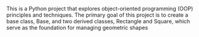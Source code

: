 This is a Python project that explores object-oriented programming (OOP) principles and techniques. The primary goal of this project is to create a base class, Base, and two derived classes, Rectangle and Square, which serve as the foundation for managing geometric shapes
